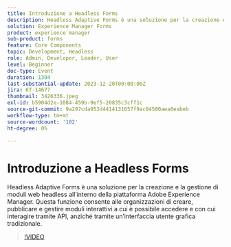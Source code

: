 ```yaml
---
title: Introduzione a Headless Forms
description: Headless Adaptive Forms è una soluzione per la creazione e la gestione di moduli web headless all’interno della piattaforma Adobe Experience Manager. Questa funzione consente alle organizzazioni di creare, pubblicare e gestire moduli interattivi a cui è possibile accedere e con cui interagire tramite API, anziché tramite un’interfaccia utente grafica tradizionale.
solution: Experience Manager Forms
product: experience manager
sub-product: forms
feature: Core Components
topic: Development, Headless
role: Admin, Developer, Leader, User
level: Beginner
doc-type: Event
duration: 1304
last-substantial-update: 2023-12-20T00:00:00Z
jira: KT-14677
thumbnail: 3426336.jpeg
exl-id: b5904d2e-1084-459b-9ef5-20835c3cff1c
source-git-commit: 9a297cda953d4414131657f9ac84580aea0eabeb
workflow-type: tm+mt
source-wordcount: '102'
ht-degree: 0%

---
```


# Introduzione a Headless Forms

Headless Adaptive Forms è una soluzione per la creazione e la gestione di moduli web headless all’interno della piattaforma Adobe Experience Manager. Questa funzione consente alle organizzazioni di creare, pubblicare e gestire moduli interattivi a cui è possibile accedere e con cui interagire tramite API, anziché tramite un’interfaccia utente grafica tradizionale.

>[!VIDEO](https://video.tv.adobe.com/v/3454976/?learn=on&captions=ita)
